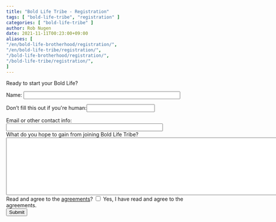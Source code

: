```yaml
---
title: "Bold Life Tribe - Registration"
tags: [ "bold-life-tribe", "registration" ]
categories: [ "bold-life-tribe" ]
author: Rob Nugen
date: 2021-11-11T00:23:00+09:00
aliases: [
"/en/bold-life-brotherhood/registration/",
"/en/bold-life-tribe/registration/",
"/bold-life-brotherhood/registration/",
"/bold-life-tribe/registration/",
]
---
```


Ready to start your Bold Life?

<form class="pure-form pure-form-stacked" name="contact" method="POST"
netlify-honeypot="sage" data-netlify="true">

<div>
    <label class="pure-form" for="name">
        Name:
        <input class="pure-form" id="name" size="50" name="name" type="text" maxlength="255" value="" />
    </label>
</div>

<p class="hidden">
    <label>Don’t fill this out if you're human:<input class="pure-form" name="sage" /></label>
</p>

<div>
    <label class="pure-form" for="email">
        Email or other contact info:
        <input class="pure-form" id="email" size="50" name="email" type="text" maxlength="255" value="" />
    </label>
</div>

<div>
    <label class="pure-form" for="inquiry">
        What do you hope to gain from joining Bold Life Tribe?
        <textarea id="inquiry" rows="10" cols="120" name="inquiry"></textarea>
    </label>
</div>

<div>
    Read and agree to the <a href="/bold-life-brotherhood/agreements/">agreements</a>?
    <label for="agree_to_agreements">
        <input class="pure-form" id="agree_to_agreements" name="agree_to_agreements" type="checkbox" value="email" />
        Yes, I have read and agree to the agreements.
    </label>
</div>

<input class="pure-form" id="saveForm" class="button_text" type="submit" name="submit" value="Submit" />

</form>
